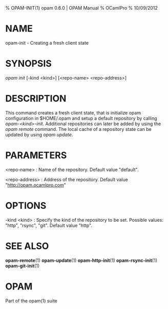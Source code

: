 % OPAM-INIT(1) opam 0.6.0 | OPAM Manual
% OCamlPro
% 10/09/2012

# NAME

opam-init - Creating a fresh client state

# SYNOPSIS

*opam init* [-kind \<kind\>] [\<repo-name\> \<repo-address\>]

# DESCRIPTION

This command creates a fresh client state, that is initialize opam
configuration in $HOME/.opam and setup a default repository by calling
*opam-\<kind\>-init*. Additional repositories can later be added by
using the *opam remote* command. The local cache of a repository state
can be updated by using *opam update*.

# PARAMETERS

\<repo-name\>
:    Name of the repository. Default value "default".

\<repo-address\>
:    Address of the repository. Default value "http://opam.ocamlpro.com"

# OPTIONS

-kind \<kind\>
:    Specify the kind of the repository to be set. Possible
     values: "http", "rsync", "git". Default value "http".


# SEE ALSO

**opam-remote**(1) **opam-update**(1) **opam-http-init**(1)
  **opam-rsync-init**(1) **opam-git-init**(1)

# OPAM

Part of the opam(1) suite
